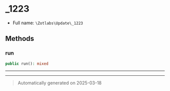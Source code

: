 
# _1223





* Full name: `\Zotlabs\Update\_1223`




## Methods


### run



```php
public run(): mixed
```












***


***
> Automatically generated on 2025-03-18
